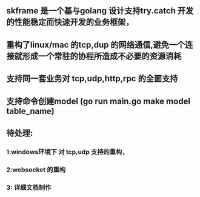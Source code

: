 ## skframe 是一个基与golang 设计支持try.catch 开发的性能稳定而快速开发的业务框架，
## 重构了linux/mac 的tcp,dup 的网络通信,避免一个连接就形成一个常驻的协程所造成不必要的资源消耗
## 支持同一套业务对 tcp,udp,http,rpc 的全面支持 
## 支持命令创建model (go run main.go make model table_name)

## 待处理:
### 1:windows环境下 对 tcp,udp 支持的重构， 
### 2:websocket 的重构
### 3: 详细文档制作

